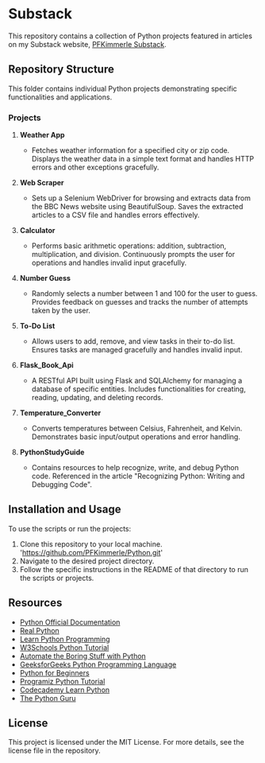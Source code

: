 # Substack
This repository contains a collection of Python projects featured in articles on my Substack website, [PFKimmerle Substack](https://pfkimmerle.substack.com/). 


## Repository Structure
This folder contains individual Python projects demonstrating specific functionalities and applications.

### Projects

1. **Weather App**
   - Fetches weather information for a specified city or zip code. Displays the weather data in a simple text format and handles HTTP errors and other exceptions gracefully.

2. **Web Scraper**
   - Sets up a Selenium WebDriver for browsing and extracts data from the BBC News website using BeautifulSoup. Saves the extracted articles to a CSV file and handles errors effectively.

3. **Calculator**
   - Performs basic arithmetic operations: addition, subtraction, multiplication, and division. Continuously prompts the user for operations and handles invalid input gracefully.

4. **Number Guess**
   - Randomly selects a number between 1 and 100 for the user to guess. Provides feedback on guesses and tracks the number of attempts taken by the user.

5. **To-Do List**
   - Allows users to add, remove, and view tasks in their to-do list. Ensures tasks are managed gracefully and handles invalid input.

6. **Flask_Book_Api**
   - A RESTful API built using Flask and SQLAlchemy for managing a database of specific entities. Includes functionalities for creating, reading, updating, and deleting records.

7. **Temperature_Converter**
   - Converts temperatures between Celsius, Fahrenheit, and Kelvin. Demonstrates basic input/output operations and error handling.

8. **PythonStudyGuide**
   - Contains resources to help recognize, write, and debug Python code. Referenced in the article "Recognizing Python: Writing and Debugging Code".

## Installation and Usage
To use the scripts or run the projects: 
1. Clone this repository to your local machine. 'https://github.com/PFKimmerle/Python.git'
2. Navigate to the desired project directory.
3. Follow the specific instructions in the README of that directory to run the scripts or projects.


## Resources
- [Python Official Documentation](https://docs.python.org/3/)
- [Real Python](https://realpython.com/)
- [Learn Python Programming](https://www.learnpython.org/)
- [W3Schools Python Tutorial](https://www.w3schools.com/python/)
- [Automate the Boring Stuff with Python](https://automatetheboringstuff.com/)
- [GeeksforGeeks Python Programming Language](https://www.geeksforgeeks.org/python-programming-language/)
- [Python for Beginners](https://www.pythonforbeginners.com/)
- [Programiz Python Tutorial](https://www.programiz.com/python-programming)
- [Codecademy Learn Python](https://www.codecademy.com/learn/learn-python-3)
- [The Python Guru](http://thepythonguru.com/)


## License
This project is licensed under the MIT License. For more details, see the license file in the repository.
